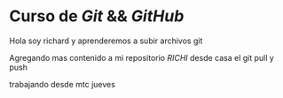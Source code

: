 # Curso de _Git_ && _GitHub_
Hola soy richard y aprenderemos a subir archivos git 

Agregando mas contenido a mi repositorio _RICHI_
desde casa el git pull y push

trabajando desde mtc jueves